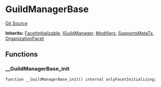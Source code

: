 # GuildManagerBase
[Git Source](https://github.com/TreasureProject/spellcaster-facets/blob/35a5f7a33e5c726475104b88b7e2a468bb5aa2b7/src/guilds/guildmanager/GuildManagerBase.sol)

**Inherits:**
[FacetInitializable](/src/utils/FacetInitializable.sol/abstract.FacetInitializable.md), [IGuildManager](/src/interfaces/IGuildManager.sol/interface.IGuildManager.md), [Modifiers](/src/Modifiers.sol/abstract.Modifiers.md), [SupportsMetaTx](/src/metatx/SupportsMetaTx.sol/abstract.SupportsMetaTx.md), [OrganizationFacet](/src/organizations/OrganizationFacet.sol/contract.OrganizationFacet.md)


## Functions
### __GuildManagerBase_init


```solidity
function __GuildManagerBase_init() internal onlyFacetInitializing;
```

